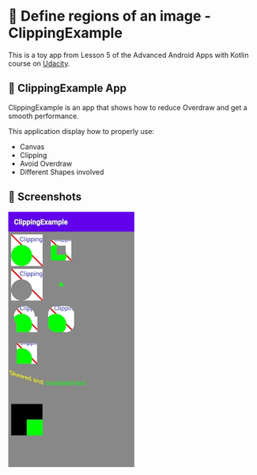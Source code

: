 #  :art: Define regions of an image - ClippingExample

This is a toy app from Lesson 5 of the Advanced Android Apps with Kotlin course on [Udacity](https://www.udacity.com/).

## :barber: ClippingExample App

ClippingExample is an app that shows how to reduce Overdraw and get a smooth performance.

This application display how to properly use:

- Canvas
- Clipping
- Avoid Overdraw
- Different Shapes involved

## :camera_flash: Screenshots

![Screenshot 1](screenshots/clipping1.jpeg)
